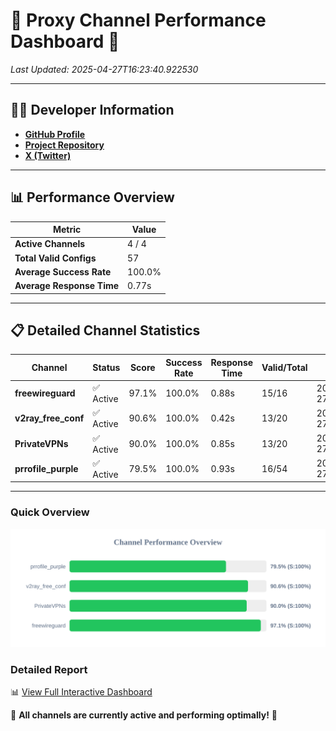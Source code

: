 # 🌟 Proxy Channel Performance Dashboard 🌟

_Last Updated: 2025-04-27T16:23:40.922530_

---

## 👩‍💻 Developer Information

- **[GitHub Profile](https://github.com/4n0nymou3)**  
- **[Project Repository](https://github.com/4n0nymou3/multi-proxy-config-fetcher)**  
- **[X (Twitter)](https://x.com/4n0nymou3)**  

---

## 📊 Performance Overview

| Metric                | Value       |
|-----------------------|-------------|
| **Active Channels**   | 4 / 4       |
| **Total Valid Configs** | 57          |
| **Average Success Rate** | 100.0%      |
| **Average Response Time** | 0.77s       |

---

## 📋 Detailed Channel Statistics

| Channel          | Status     | Score  | Success Rate | Response Time | Valid/Total | Last Success               |
|------------------|------------|--------|--------------|---------------|-------------|----------------------------|
| **freewireguard**  | ✅ Active  | 97.1%  | 100.0% | 0.88s         | 15/16       | 2025-04-27T16:23:40.920792 |
| **v2ray_free_conf**  | ✅ Active  | 90.6%  | 100.0% | 0.42s         | 13/20       | 2025-04-27T16:23:39.128708 |
| **PrivateVPNs**  | ✅ Active  | 90.0%  | 100.0% | 0.85s         | 13/20       | 2025-04-27T16:23:40.012842 |
| **prrofile_purple**  | ✅ Active  | 79.5%  | 100.0% | 0.93s         | 16/54       | 2025-04-27T16:23:38.669538 |

---

### Quick Overview
<div align="center">
  <a href="https://raw.githubusercontent.com/nullluser/NullRepo/refs/heads/main/assets/channel_stats_chart.svg">
    <img src="https://raw.githubusercontent.com/nullluser/NullRepo/refs/heads/main/assets/channel_stats_chart.svg" alt="Source Performance Statistics" width="800">
  </a>
</div>

### Detailed Report
📊 [View Full Interactive Dashboard](https://htmlpreview.github.io/?https://github.com/nullluser/NullRepo/blob/main/assets/performance_report.html)

🎉 **All channels are currently active and performing optimally!** 🎉
